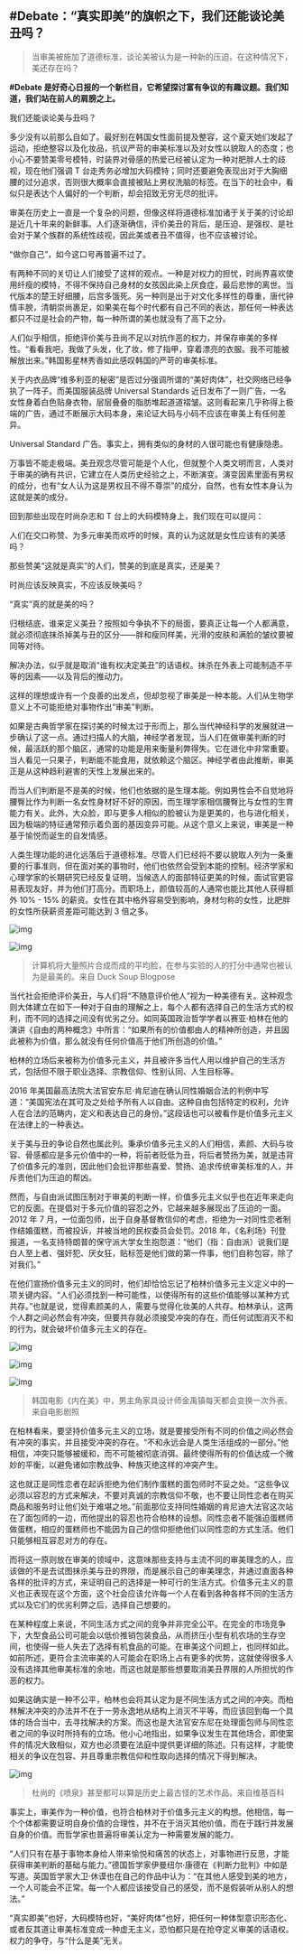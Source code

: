 ## #Debate：“真实即美”的旗帜之下，我们还能谈论美丑吗？

>  当审美被施加了道德标准，谈论美被认为是一种新的压迫。在这种情况下，美还存在吗？

**#Debate 是好奇心日报的一个新栏目，它希望探讨富有争议的有趣议题。我们知道，我们站在前人的肩膀之上。** 



我们还能谈论美与丑吗？

多少没有以前那么自如了。最好别在韩国女性面前提及整容，这个夏天她们发起了运动，拒绝整容以及化妆品，抗议严苛的审美标准以及对女性以貌取人的态度；也小心不要赞美零号模特，时装界对骨感的热爱已经被认定为一种对肥胖人士的歧视，现在他们强调 T 台走秀务必增加大码模特；同时还要避免表现出对于大胸细腰的过分追求，否则很大概率会直接被贴上男权洗脑的标签。在当下的社会中，看似只是表达个人偏好的一个判断，却会招致无穷无尽的批评。

审美在历史上一直是一个复杂的问题，但像这样将道德标准加诸于关于美的讨论却是近几十年来的新鲜事。人们逐渐确信，评价美丑的背后，是压迫、是强权、是社会对于某个族群的系统性歧视，因此美或者丑不值得，也不应该被讨论。



“做你自己”，如今这口号再普遍不过了。

有两种不同的关切让人们接受了这样的观点。一种是对权力的担忧，时尚界喜欢使用纤瘦的模特，不得不保持自己身材的女孩因此染上厌食症，最后悲惨的离世。当代版本的楚王好细腰，后宫多饿死。另一种则是出于对文化多样性的尊重，唐代钟情丰腴，清朝崇尚裹足，如果美在每个时代都有自己不同的表达，那任何一种表达都只不过是社会的产物，每一种所谓的美也就没有了高下之分。

人们似乎相信，拒绝评价美与丑尚不足以对抗作恶的权力，并保存审美的多样性。“看看我吧，我做了头发，化了妆，修了指甲，穿着漂亮的衣服。我不可能被解放出来。”韩国影星林秀香如此感叹韩国的严苛的审美标准。

关于内衣品牌“维多利亚的秘密”是否过分强调所谓的“美好肉体”，社交网络已经争执了一阵子。而美国服装品牌 Universal Standards 近日发布了一则广告，一名女性身着白色贴身衣物，层层叠叠的脂肪堆起道道褶皱。这则看起来几乎称得上极端的广告，通过不断展示大码本身，来论证大码与小码不应该在审美上有任何差异。



Universal Standard 广告。事实上，拥有类似的身材的人很可能也有健康隐患。

万事皆不能走极端。美丑观念尽管可能是个人化，但就整个人类文明而言，人类对于审美的确有共识，它建立在人类历史经验之上，不断演变。演变因素里面有男权的成分，也有“女人认为这是男权且不得不尊崇”的成分，自然，也有女性本身认为这就是美的成分。

回到那些出现在时尚杂志和 T 台上的大码模特身上，我们现在可以提问：

人们在交口称赞、为多元审美而欢呼的时候，真的认为这就是女性应该有的美感吗？

那些赞美“这就是真实”的人们，赞美的到底是真实，还是美？

时尚应该反映真实，不应该反映美吗？

“真实”真的就是美的吗？

归根结底，谁来定义美丑？按照如今争执不下的局面，要真正让每一个人都满意，就必须彻底抹杀掉美与丑的区分——胖和瘦同样美，光滑的皮肤和满脸的皱纹要被同等对待。

解决办法，似乎就是取消“谁有权决定美丑”的话语权。抹杀在外表上可能制造不平等的因素——以及背后的推动力。

这样的理想或许有一个良善的出发点，但却忽视了审美是一种本能。人们从生物学意义上不可能拒绝对事物作出“审美”判断。

如果是古典哲学家在探讨美的时候太过于形而上，那么当代神经科学的发展就进一步确认了这一点。通过扫描人的大脑，神经学者发现，当人们在做审美判断的时候，最活跃的那个脑区，通常的功能是用来衡量利弊得失。它在进化中非常重要。当人看见一只果子，判断能不能食用，就依赖这个脑区。神经学者由此推断，审美正是从这种趋利避害的天性上发展出来的。

而当人们判断是不是美的时候，他们也依据的是生理本能。例如男性会不自觉地将腰臀比作为判断一名女性身材好不好的原因，而生理学家相信腰臀比与女性的生育能力有关。此外，大众脸，即与更多人相似的脸被认为是更美的，也与进化相关，因为极端的特征通常预示着负面的基因变异可能。从这个意义上来说，审美是一种基于愉悦而诞生的自发情感。

人类生理功能的进化远落后于道德标准。尽管人们已经将不要以貌取人列为一条重要的行事准则，但在面对美的事物时，他们也依然会受到本能的控制。经济学家和心理学家的长期研究已经反复证明，当候选人的面部特征更美的时候，面试官更容易表现友好，并为他们打高分。而职场上，颜值较高的人通常也能比其他人获得额外 10% - 15% 的薪资。女性在其中格外容易受到影响，身材匀称的女性，比肥胖的女性所获薪资差距可能达到 3 倍之多。

![img](assets/20181206221433LSBfl0niXgKscC9b.png-WebpWebW640)

![img](assets/20181206221434Z8bEHx6lSAXwh9q0.png-WebpWebW640)

>  计算机将大量照片合成而成的平均脸，在参与实验的人的打分中通常也被认为是最美的。来自 Duck Soup Blogpose

当代社会拒绝评价美丑，与人们将“不随意评价他人”视为一种美德有关。这种观念则大体建立在如下一种对于自由的理解之上，每个人都有选择自己的生活方式的权利，而不同的选择之间没有优劣之分。如同英国政治哲学学者以赛亚·柏林在他的演讲《自由的两种概念》中所言：“如果所有的价值都由人的精神所创造，并且因此被称为价值，那么就没有任何价值高于他们所创造的价值。”

柏林的立场后来被称为价值多元主义，并且被许多当代人用以维护自己的生活方式，包括但不限于职业选择、宗教信仰、性别认同、人生目标等。

2016 年美国最高法院大法官安东尼·肯尼迪在确认同性婚姻合法的判例中写道：“美国宪法在其可及之处给予所有人以自由。这种自由包括特定的权利，允许人在合法的范畴内，定义和表达自己的身份。”这段话也可以被看作是价值多元主义在法律上的一种表达。

关于美与丑的争论自然也属此列。秉承价值多元主义的人们相信，素颜、大码与妆容、骨感都应是多元价值中的一种，将前者贬低为丑，将后者赞扬为美，就是违背了价值多元的准则，因此他们会批评那些喜爱、赞扬、追求传统审美标准的人，并斥责他们为压迫的帮凶。

然而，与自由派试图压制对于审美的判断一样，价值多元主义似乎也在近年来走向它的反面。在提倡对于多元价值的容忍之外，它越来越多展现出了压迫的一面。2012 年 7 月，一位面包师，出于自身基督教信仰的考虑，拒绝为一对同性恋者制作结婚蛋糕，而被投诉，并被当地的民权委员会处罚。2018 年，《名利场》刊登报道，一名支持特朗普的保守派大学女生抱怨道：“他们（指：自由派）说我们是白人至上者、强奸犯、厌女狂，贴标签是他们做的第一件事，他们自称包容，除了对我们。”

在他们宣扬价值多元主义的同时，他们却恰恰忘记了柏林价值多元主义定义中的一项关键内容。“人们必须找到一种可能性，以使得所有的这些价值能够以某种方式共存。”也就是说，觉得素颜美的人，需要与觉得化妆美的人共存。柏林承认，这两个人群之间必然会有冲突，但要共存就必须接受冲突的存在，而任何试图消灭不和的行为，就会破坏价值多元主义的存在。

![img](assets/20181206161002PtFAvrJdqQOmRf4z.jpeg-WebpWebW640)

![img](assets/20181206161002MZemAEuoSiUjx8pT.jpeg-WebpWebW640)

![img](assets/20181206161002SLhNxqBGJtHX5Io8.png-WebpWebW640)

>  韩国电影《内在美》中，男主角家具设计师金禹镇每天都会变换一次外表。来自电影剧照

在柏林看来，要坚持价值多元主义的立场，就是要接受所有不同的价值之间必然会有冲突的事实，并且接受冲突的存在。“不和永远会是人类生活组成的一部分。”他相信，冲突只能够被缓和，而不可能被彻底消弭。最终使得所有的价值达成一个微妙的平衡，以避免诸如宗教战争、种族灭绝这样的冲突产生。

这也就正是同性恋者在起诉拒绝为他们制作蛋糕的面包师时不妥之处。“这些争议必须以容忍的方式来解决，不要对真诚的宗教信仰不敬，也不要让同性恋者在购买商品和服务时让他们处于难堪之地。”前面那位支持同性婚姻的肯尼迪大法官这次站在了面包师的一边，而他提出的容忍也符合柏林的设想。同性恋者不能强迫蛋糕师做蛋糕，相应的蛋糕师也不能因为自己的信仰拒绝他们以同性恋的方式生活。他们只能够相互容忍对方的存在。

而将这一原则放在审美的领域中，这意味那些支持与主流不同的审美理念的人，应该做的不是去试图抹杀美与丑的界限，而是展示自己的审美理念，并通过直面各种各样的批评的方式，来证明自己的选择是一种可行的生活方式。价值多元主义的意义也正表现在这个方面，这个社会应该允许每一个人在看到各种各样不同的生活方式以及它们的优劣利弊之后，选择自己想要的。

在某种程度上来说，不同生活方式之间的竞争并非完全公平。在完全的市场竞争下，大型食品公司可能会以低价推销包装食品，从而挤压小型有机农场的生存空间，也使得一些人失去了选择有机食品的可能。在审美这个问题上，也同样如此。如前所述，更符合主流审美的人可能会在职场上占有更多的优势，这就使得很多人没有选择其他审美标准的余地，而这也就是那些想要取消美丑界限的人所担忧的作恶的权力。

如果这确实是一种不公平，柏林也会将其认定为是不同生活方式之间的冲突。而柏林解决冲突的办法并不在于一劳永逸地从结构上消灭不平等，而应该回到每一个具体的场合当中，去寻找解决的方案。而这也是大法官安东尼在处理面包师与同性恋者之间的争议时所持有的立场。他小心地指出，如果争议发生在其他场合，即使案件的情况大致相似，双方也必须要在法庭中提供更详细的陈述。只有这样，才能使相关的争议在包容、并且尊重宗教信仰和性取向选择的情况下得到解决。

![img](assets/20181206160538PzUybRA3vDGfTXqt.jpeg-WebpWebW640)

> 杜尚的《喷泉》甚至都可以算是历史上最古怪的艺术作品。来自维基百科

事实上，审美作为一种价值，也符合柏林对于价值多元主义的构想。他相信，每一个个体都需要证明自身价值的合理性，并不在于消灭其他价值，而在于践行并发展自身的价值。而哲学家也普遍将审美认定为一种需要发展的能力。

“人们只有在基于事物本身给人带来愉悦和痛苦的状态上，对事物进行反思，才能获得审美判断的基础与能力。”德国哲学家伊曼纽尔·康德在《判断力批判》中如是写道。英国哲学家大卫·休谟也在自己的作品中认为：“在其他人感受到美的地方，一个人可能会不正常。每一个人都应该接受自己的感受，而不是假装听从别人的想法。”

“真实即美”也好，大码模特也好，“美好肉体”也好，把任何一种体型意识形态化、或者反其道让审美标准变成一种虚无主义，恐怕都只是在抢夺定义审美的话语权。权力的争夺，与“什么是美”无关。
